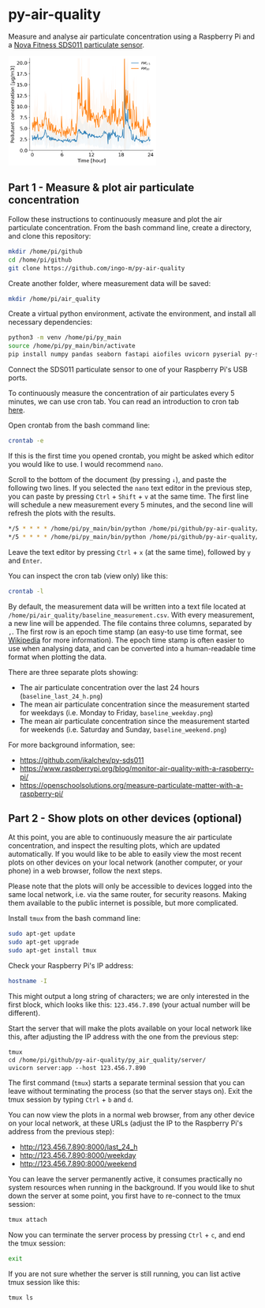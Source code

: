 # py-air-quality
Measure and analyse air particulate concentration using a Raspberry Pi and a
[Nova Fitness SDS011 particulate sensor](https://www.berrybase.de/en/sensors-modules/gas-dust/nova-fitness-sds011-feinstaub-sensor-inkl.-usb-adapter).

<img src="py_air_quality/data/example_plot.png" width=300 align="centre" />

## Part 1 - Measure & plot air particulate concentration  

Follow these instructions to continuously measure and plot the air particulate
concentration.   From the bash command line, create a directory, and clone this
repository:
```bash
mkdir /home/pi/github
cd /home/pi/github
git clone https://github.com/ingo-m/py-air-quality
```

Create another folder, where measurement data will be saved:
```bash
mkdir /home/pi/air_quality
```

Create a virtual python environment, activate the environment, and install all
necessary dependencies:
```bash
python3 -m venv /home/pi/py_main
source /home/pi/py_main/bin/activate
pip install numpy pandas seaborn fastapi aiofiles uvicorn pyserial py-sds011
```

Connect the SDS011 particulate sensor to one of your Raspberry Pi's USB ports.

To continuously measure the concentration of air particulates every 5 minutes,
we can use cron tab. You can read an introduction to cron tab [here](https://linuxiac.com/how-to-use-cron-to-schedule-tasks-the-complete-beginners-guide/).

Open crontab from the bash command line:
```bash
crontab -e
```

If this is the first time you opened crontab, you might be asked which editor
you would like to use. I would recommend `nano`.

Scroll to the bottom of the document (by pressing `↓`), and paste the following
two lines. If you selected the `nano` text editor in the previous step, you can
paste by pressing `Ctrl` + `Shift` + `v` at the same time. The first line will
schedule a new measurement every 5 minutes, and the second line will refresh the
plots with the results.
```bash
*/5 * * * * /home/pi/py_main/bin/python /home/pi/github/py-air-quality/py_air_quality/measurement/sds011.py
*/5 * * * * /home/pi/py_main/bin/python /home/pi/github/py-air-quality/py_air_quality/analysis/plot_pollution.py
```
Leave the text editor by pressing `Ctrl` + `x` (at the same time), followed by
`y` and `Enter`.

You can inspect the cron tab (view only) like this:
```bash
crontab -l
```

By default, the measurement data will be written into a text file located at
`/home/pi/air_quality/baseline_measurement.csv`. With every measurement, a new
line will be appended. The file contains three columns, separated by `,`. The
first row is an epoch time stamp (an easy-to use time format, see [Wikipedia](https://en.wikipedia.org/wiki/Epoch_(computing))
for more information). The epoch time stamp is often easier to use when
analysing data, and can be converted into a human-readable time format when
plotting the data.

There are three separate plots showing:
- The air particulate concentration over the last 24 hours
(`baseline_last_24_h.png`)
- The mean air particulate concentration since the measurement started for
weekdays (i.e. Monday to Friday, `baseline_weekday.png`)
- The mean air particulate concentration since the measurement started for
weekends (i.e. Saturday and Sunday, `baseline_weekend.png`)

For more background information, see:
- https://github.com/ikalchev/py-sds011
- https://www.raspberrypi.org/blog/monitor-air-quality-with-a-raspberry-pi/
- https://openschoolsolutions.org/measure-particulate-matter-with-a-raspberry-pi/

## Part 2 - Show plots on other devices (optional)

At this point, you are able to continuously measure the air particulate
concentration, and inspect the resulting plots, which are updated automatically.
If you would like to be able to easily view the most recent plots on other
devices on your local network (another computer, or your phone) in a web
browser, follow the next steps.

Please note that the plots will only be  accessible to devices logged into the
same local network, i.e. via the same router, for security reasons. Making them
available to the public internet is possible, but more complicated.

Install `tmux` from the bash command line:
```bash
sudo apt-get update
sudo apt-get upgrade
sudo apt-get install tmux
```

Check your Raspberry Pi's IP address:
```bash
hostname -I
```
This might output a long string of characters; we are only interested in the
first block, which looks like this: `123.456.7.890` (your actual number will be
different).

Start the server that will make the plots available on your local network like
this, after adjusting the IP address with the one from the previous step:
```
tmux
cd /home/pi/github/py-air-quality/py_air_quality/server/
uvicorn server:app --host 123.456.7.890
```
The first command (`tmux`) starts a separate terminal session that you can leave
without terminating the process (so that the server stays on). Exit the tmux
session by typing `Ctrl` + `b` and `d`.

You can now view the plots in a normal web browser, from any other device on
your local network, at these URLs (adjust the IP to the Raspberry Pi's address
from the previous step):
- http://123.456.7.890:8000/last_24_h
- http://123.456.7.890:8000/weekday
- http://123.456.7.890:8000/weekend

You can leave the server permanently active, it consumes practically no system
resources when running in the background. If you would like to shut down the
server at some point, you first have to re-connect to the tmux session:
```bash
tmux attach
```
Now you can terminate the server process by pressing `Ctrl` + `c`, and end the
tmux session:
```bash
exit
```

If you are not sure whether the server is still running, you can list active
tmux session like this:
```bash
tmux ls
```
